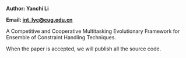 **Author: Yanchi Li**

**Email: int_lyc@cug.edu.cn**

A Competitive and Cooperative Multitasking Evolutionary Framework for Ensemble of Constraint Handling Techniques.

When the paper is accepted, we will publish all the source code.
